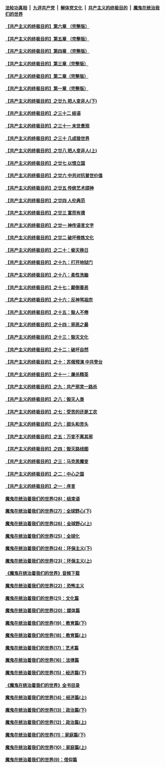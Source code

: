 ####  [法轮功真相](../../../../basic/blob/master/README.md?t=01050226) &nbsp;|&nbsp; [九评共产党](../../../../9ping.md/blob/master/README.md?t=01050226) &nbsp;|&nbsp; [解体党文化](../../../../jtdwh.md/blob/master/README.md?t=01050226)  &nbsp;|&nbsp; [共产主义的终极目的](../../../../gczydzjmd.md/blob/master/README.md?t=01050226) &nbsp;|&nbsp; [魔鬼在统治我们的世界](../../../../mgztzwmdsj.md/blob/master/README.md?t=01050226) 

#### [【共产主义的终极目的】第六章 （完整版）](../pages/nsc422/n11428913.md?t=01050226) 

#### [【共产主义的终极目的】第五章 （完整版）](../pages/nsc422/n11428912.md?t=01050226) 

#### [【共产主义的终极目的】第四章 （完整版）](../pages/nsc422/n11428907.md?t=01050226) 

#### [【共产主义的终极目的】第三章（完整版）](../pages/nsc422/n11428848.md?t=01050226) 

#### [【共产主义的终极目的】第二章（完整版）](../pages/nsc422/n11428831.md?t=01050226) 

#### [【共产主义的终极目的】第一章（完整版）](../pages/nsc422/n11417651.md?t=01050226) 

#### [【共产主义的终极目的】之廿九 把人变非人(下)](../pages/nsc422/n11344140.md?t=01050226) 

#### [【共产主义的终极目的】之三十二 结语](../pages/nsc422/n11360535.md?t=01050226) 

#### [【共产主义的终极目的】之三十一 末世景观](../pages/nsc422/n11351129.md?t=01050226) 

#### [【共产主义的终极目的】之三十 几成狼世界](../pages/nsc422/n11348280.md?t=01050226) 

#### [【共产主义的终极目的】之廿八 把人变非人(上)](../pages/nsc422/n11340492.md?t=01050226) 

#### [【共产主义的终极目的】之廿七 以恨立国](../pages/nsc422/n11336944.md?t=01050226) 

#### [【共产主义的终极目的】之廿六 中共对抗普世价值](../pages/nsc422/n11324785.md?t=01050226) 

#### [【共产主义的终极目的】之廿五 传统艺术颂神](../pages/nsc422/n11296396.md?t=01050226) 

#### [【共产主义的终极目的】之廿四 人伦典范](../pages/nsc422/n11296397.md?t=01050226) 

#### [【共产主义的终极目的】之廿三 富而有德](../pages/nsc422/n11283598.md?t=01050226) 

#### [【共产主义的终极目的】之廿一 神传语言文字](../pages/nsc422/n11263265.md?t=01050226) 

#### [【共产主义的终极目的】之廿二 破坏修炼文化](../pages/nsc422/n11245728.md?t=01050226) 

#### [【共产主义的终极目的】之二十：偷天换日](../pages/nsc422/n11238846.md?t=01050226) 

#### [【共产主义的终极目的】之十九：打开地狱门](../pages/nsc422/n11206376.md?t=01050226) 

#### [【共产主义的终极目的】之十八：柔性洗脑](../pages/nsc422/n11199994.md?t=01050226) 

#### [【共产主义的终极目的】之十七：颠倒善恶](../pages/nsc422/n11179782.md?t=01050226) 

#### [【共产主义的终极目的】之十六：反神骂祖宗](../pages/nsc422/n11166798.md?t=01050226) 

#### [【共产主义的终极目的】之十五：毁人不倦](../pages/nsc422/n11166792.md?t=01050226) 

#### [【共产主义的终极目的】之十四：邪恶之最](../pages/nsc422/n11150249.md?t=01050226) 

#### [【共产主义的终极目的】之十三：毁灭文化](../pages/nsc422/n11135227.md?t=01050226) 

#### [【共产主义的终极目的】之十二：破坏自然](../pages/nsc422/n11135214.md?t=01050226) 

#### [【共产主义的终极目的】之十：苏俄预演 中共登台](../pages/nsc422/n11118424.md?t=01050226) 

#### [【共产主义的终极目的】之十一：屠杀精英](../pages/nsc422/n11118442.md?t=01050226) 

#### [【共产主义的终极目的】之九：共产邪灵一路杀](../pages/nsc422/n11114139.md?t=01050226) 

#### [【共产主义的终极目的】之八：毁灭人类](../pages/nsc422/n11108503.md?t=01050226) 

#### [【共产主义的终极目的】之七：受苦的还是工农](../pages/nsc422/n11101809.md?t=01050226) 

#### [【共产主义的终极目的】之六：甜头和苦头](../pages/nsc422/n11096971.md?t=01050226) 

#### [【共产主义的终极目的】之五：万变不离其邪](../pages/nsc422/n11091285.md?t=01050226) 

#### [【共产主义的终极目的】之四：毁灭路线图](../pages/nsc422/n11086284.md?t=01050226) 

#### [【共产主义的终极目的】之三：马克思魔变](../pages/nsc422/n11061941.md?t=01050226) 

#### [【共产主义的终极目的】之二：中心之国](../pages/nsc422/n11047728.md?t=01050226) 

#### [【共产主义的终极目的】之一：序言](../pages/nsc422/n11086077.md?t=01050226) 

#### [魔鬼在统治着我们的世界(28)：结束语](../pages/nsc422/n10936246.md?t=01050226) 

#### [魔鬼在统治着我们的世界(27)：全球野心(下)](../pages/nsc422/n10928319.md?t=01050226) 

#### [魔鬼在统治着我们的世界(26)：全球野心(上)](../pages/nsc422/n10900318.md?t=01050226) 

#### [魔鬼在统治着我们的世界(25)：全球化](../pages/nsc422/n10788205.md?t=01050226) 

#### [魔鬼在统治着我们的世界(24)：环保主义(下)](../pages/nsc422/n10695307.md?t=01050226) 

#### [魔鬼在统治着我们的世界(23)：环保主义(上)](../pages/nsc422/n10688613.md?t=01050226) 

#### [《魔鬼在统治着我们的世界》音频下载](../pages/nsc422/n10635553.md?t=01050226) 

#### [魔鬼在统治着我们的世界(22)：恐怖主义](../pages/nsc422/n10614727.md?t=01050226) 

#### [魔鬼在统治着我们的世界(21)：文化篇](../pages/nsc422/n10597706.md?t=01050226) 

#### [魔鬼在统治着我们的世界(20)：媒体篇](../pages/nsc422/n10586579.md?t=01050226) 

#### [魔鬼在统治着我们的世界(19)：教育篇(下)](../pages/nsc422/n10564808.md?t=01050226) 

#### [魔鬼在统治着我们的世界(18)：教育篇(上)](../pages/nsc422/n10526970.md?t=01050226) 

#### [魔鬼在统治着我们的世界(17)：艺术篇](../pages/nsc422/n10499093.md?t=01050226) 

#### [魔鬼在统治着我们的世界(16)：法律篇](../pages/nsc422/n10485969.md?t=01050226) 

#### [魔鬼在统治着我们的世界(15)：经济篇(下)](../pages/nsc422/n10469975.md?t=01050226) 

#### [《魔鬼在统治着我们的世界》全书目录](../pages/nsc422/n10464261.md?t=01050226) 

#### [魔鬼在统治着我们的世界(14)：经济篇(上)](../pages/nsc422/n10457370.md?t=01050226) 

#### [魔鬼在统治着我们的世界(13)：政治篇(下)](../pages/nsc422/n10448270.md?t=01050226) 

#### [魔鬼在统治着我们的世界(12)：政治篇(上)](../pages/nsc422/n10444576.md?t=01050226) 

#### [魔鬼在统治着我们的世界(11)：家庭篇(下)](../pages/nsc422/n10440961.md?t=01050226) 

#### [魔鬼在统治着我们的世界(10)：家庭篇(上)](../pages/nsc422/n10435448.md?t=01050226) 

#### [魔鬼在统治着我们的世界(9)：信仰篇](../pages/nsc422/n10432159.md?t=01050226) 

